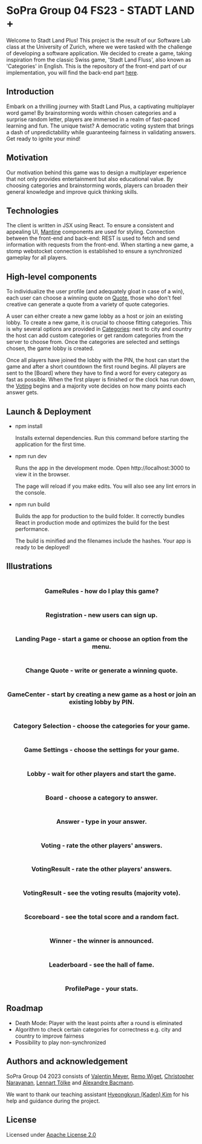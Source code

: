 # SoPra Group 04 FS23 - STADT LAND **+**

Welcome to Stadt Land Plus! This project is the result of our Software Lab class at the University of Zurich, where we were tasked with the challenge of developing a software application. We decided to create a game, taking inspiration from the classic Swiss game, 'Stadt Land Fluss', also known as 'Categories' in English.
This is the repository of the front-end part of our implementation, you will find the back-end part [here](https://github.com/sopra-fs23-group-4/sopra-fs23-group-04-server). 

## Introduction
Embark on a thrilling journey with Stadt Land Plus, a captivating multiplayer word game! By brainstorming words within chosen categories and a surprise random letter, players are immersed in a realm of fast-paced learning and fun. The unique twist? A democratic voting system that brings a dash of unpredictability while guaranteeing fairness in validating answers. Get ready to ignite your mind!

## Motivation
Our motivation behind this game was to design a multiplayer experience that not only provides entertainment but also educational value. By choosing categories and brainstorming words, players can broaden their general knowledge and improve quick thinking skills.

## Technologies
The client is written in JSX using React. To ensure a consistent and appealing UI, [Mantine](https://mantine.dev) components are used for styling. 
Connection between the front-end and back-end: REST is used to fetch and send information with requests from the front-end. When starting a new game, a stomp webstocket connection is established to ensure a synchronized gameplay for all players.

## High-level components
To individualize the user profile (and adequately gloat in case of a win), each user can choose a winning quote on [Quote](https://github.com/sopra-fs23-group-4/sopra-fs23-group-04-client/blob/main/src/components/views/profile/edit/Quote.jsx), those who don't feel creative can generate a quote from a variety of quote categories.

A user can either create a new game lobby as a host or join an existing lobby. To create a new game, it is crucial to choose fitting categories. This is why several options are provided in [Categories](https://github.com/sopra-fs23-group-4/sopra-fs23-group-04-client/blob/main/src/components/views/game/Categories.jsx): next to city and country the host can add custom categories or get random categories from the server to choose from. Once the categories are selected and settings chosen, the game lobby is created.

Once all players have joined the lobby with the PIN, the host can start the game and after a short countdown the first round begins. All players are sent to the [Board] where they have to find a word for every category as fast as possible.
When the first player is finished or the clock has run down, the [Voting](https://github.com/sopra-fs23-group-4/sopra-fs23-group-04-client/blob/main/src/components/views/game/%5Bgame_id%5D/Voting.jsx) begins and a majority vote decides on how many points each answer gets.

## Launch & Deployment

- npm install

  Installs external dependencies.
  Run this command before starting the application for the first time.

- npm run dev

  Runs the app in the development mode.
  Open http://localhost:3000 to view it in the browser.

  The page will reload if you make edits.
  You will also see any lint errors in the console.

- npm run build

  Builds the app for production to the build folder.
  It correctly bundles React in production mode and optimizes the build for the best performance.

  The build is minified and the filenames include the hashes.
  Your app is ready to be deployed!
  
## Illustrations
<h3 align="center">
  <br>
  GameRules - how do I play this game?
  <br>
</h3>

<h3 align="center">
  <br>
  Registration - new users can sign up.
  <br>
</h3>

<h3 align="center">
  <br>
  Landing Page - start a game or choose an option from the menu.
  <br>
</h3>

<h3 align="center">
  <br>
  Change Quote - write or generate a winning quote.
  <br>
</h3>

<h3 align="center">
  <br>
  GameCenter - start by creating a new game as a host or join an existing lobby by PIN.
  <br>
</h3>

<h3 align="center">
  <br>
  Category Selection - choose the categories for your game.
  <br>
</h3>

<h3 align="center">
  <br>
  Game Settings - choose the settings for your game.
  <br>
</h3>

<h3 align="center">
  <br>
  Lobby - wait for other players and start the game.
  <br>
</h3>

<h3 align="center">
  <br>
  Board - choose a category to answer.
  <br>
</h3>

<h3 align="center">
  <br>
  Answer - type in your answer.
  <br>
</h3>

<h3 align="center">
  <br>
  Voting - rate the other players' answers.
  <br>
</h3>

<h3 align="center">
  <br>
  VotingResult - rate the other players' answers.
  <br>
</h3>

<h3 align="center">
  <br>
  VotingResult - see the voting results (majority vote).
  <br>
</h3>

<h3 align="center">
  <br>
  Scoreboard - see the total score and a random fact.
  <br>
</h3>

<h3 align="center">
  <br>
  Winner - the winner is announced.
  <br>
</h3>

<h3 align="center">
  <br>
  Leaderboard - see the hall of fame.
  <br>
</h3>

<h3 align="center">
  <br>
  ProfilePage - your stats.
  <br>
</h3>


## Roadmap

- Death Mode: Player with the least points after a round is eliminated
- Algorithm to check certain categories for correctness e.g. city and country to improve fairness
- Possibility to play non-synchronized

## Authors and acknowledgement

SoPra Group 04 2023 consists of [Valentin Meyer](https://github.com/VaLeoMe), [Remo Wiget](https://github.com/wigeto), [Christopher Narayanan](https://github.com/Queentaker), [Lennart Tölke](https://github.com/LexuTros) and [Alexandre Bacmann](https://github.com/ABacmann).

We want to thank our teaching assistant [Hyeongkyun (Kaden) Kim](https://github.com/hk-kaden-kim) for his help and guidance during the project.

## License

Licensed under [Apache License 2.0](https://github.com/sopra-fs23-group-4/sopra-fs23-group-04-server/blob/main/LICENSE)
